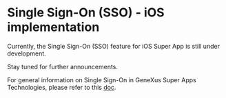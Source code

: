 # Single Sign-On (SSO) - iOS implementation

Currently, the Single Sign-On (SSO) feature for iOS Super App is still under development.

Stay tuned for further announcements.

For general information on Single Sign-On in GeneXus Super Apps Technologies, please refer to this [doc](../docs/SingleSignOn.md).